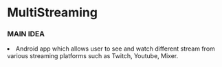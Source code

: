 # MultiStreaming
<h3>MAIN IDEA</h3>
<li>Android app which allows user to see and watch different stream from various streaming platforms such as Twitch, Youtube, Mixer.
